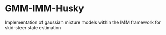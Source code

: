 # GMM-IMM-Husky
Implementation of gaussian mixture models within the IMM framework for skid-steer state estimation
